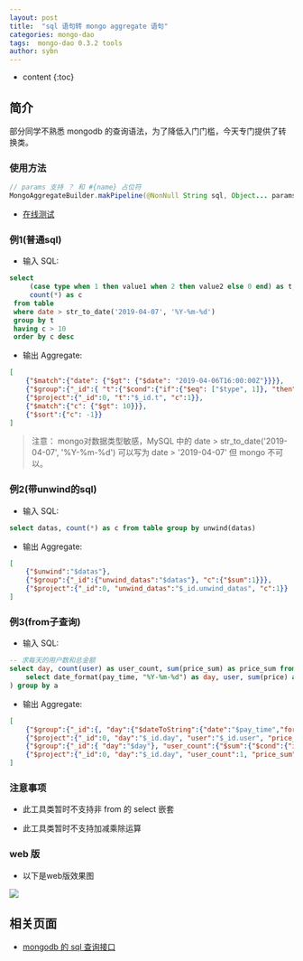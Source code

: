 ```yaml
---
layout: post
title:  "sql 语句转 mongo aggregate 语句"
categories: mongo-dao
tags:  mongo-dao 0.3.2 tools
author: sybn
---
```


* content
{:toc}

## 简介

部分同学不熟悉 mongodb 的查询语法，为了降低入门门槛，今天专门提供了转换类。





### 使用方法
```java
// params 支持 ？ 和 #{name} 占位符
MongoAggregateBuilder.makPipeline(@NonNull String sql, Object... params)
```

- [在线测试](http://java.linpengfei.cn:8081/dw-api-sql/aggregate.html)

### 例1(普通sql)

* 输入 SQL: 

```sql
select
	 (case type when 1 then value1 when 2 then value2 else 0 end) as t,
	 count(*) as c
 from table
 where date > str_to_date('2019-04-07', '%Y-%m-%d')
 group by t
 having c > 10
 order by c desc
 ```

* 输出 Aggregate: 

```json
[
    {"$match":{"date": {"$gt": {"$date": "2019-04-06T16:00:00Z"}}}},
    {"$group":{"_id":{ "t":{"$cond":{"if":{"$eq": ["$type", 1]}, "then":"$value1", "else":{"$cond":{"if":{"$eq": ["$type", 2]}, "then":"$value2", "else":0}}}}}, "c":{"$sum":1}}},
    {"$project":{"_id":0, "t":"$_id.t", "c":1}},
    {"$match":{"c": {"$gt": 10}}},
    {"$sort":{"c": -1}}
]
```

> 注意： mongo对数据类型敏感，MySQL 中的 date > str_to_date('2019-04-07', '%Y-%m-%d') 可以写为 date > '2019-04-07' 但 mongo 不可以。

### 例2(带unwind的sql)

* 输入 SQL: 

```sql
select datas, count(*) as c from table group by unwind(datas)
 ```

* 输出 Aggregate: 

```json
[
    {"$unwind":"$datas"},
    {"$group":{"_id":{"unwind_datas":"$datas"}, "c":{"$sum":1}}},
    {"$project":{"_id":0, "unwind_datas":"$_id.unwind_datas", "c":1}}
]
```


### 例3(from子查询)

* 输入 SQL: 

``` sql
-- 求每天的用户数和总金额
select day, count(user) as user_count, sum(price_sum) as price_sum from (
	select date_format(pay_time, "%Y-%m-%d") as day, user, sum(price) as price_sum from table1 group by day, user;
) group by a
```

* 输出 Aggregate: 

```json
[
	{"$group":{"_id":{, "day":{"$dateToString":{"date":"$pay_time","format": "%Y-%m-%d"}}, "user":"$user"}, "price_sum":{"$sum":"$price"}}},
	{"$project":{"_id":0, "day":"$_id.day", "user":"$_id.user", "price_sum":1}},
	{"$group":{"_id":{ "day":"$day"}, "user_count":{"$sum":{"$cond":{"if":{"$gt":["$user", null]}, "then":1, "else":0}}}, "price_sum":{"$sum":"$price_sum"}}},
	{"$project":{"_id":0, "day":"$_id.day", "user_count":1, "price_sum":1}}
]
```

### 注意事项 

* 此工具类暂时不支持非 from 的 select 嵌套

*  此工具类暂时不支持加减乘除运算

### web 版

* 以下是web版效果图

![]({{site.baseurl}}/images/sql_query_convert_mongo_aggregate_2.png)

## 相关页面
- [mongodb 的 sql 查询接口]({{site.baseurl}}/2018/09/17/mongo-dao-by-sql/)
